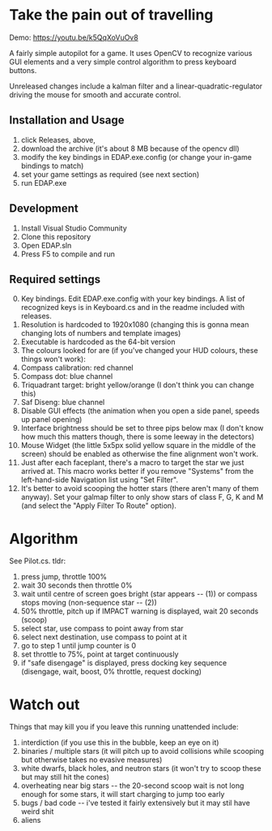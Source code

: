# Take the pain out of travelling

Demo: https://youtu.be/k5QqXoVuOv8

A fairly simple autopilot for a game. It uses OpenCV to recognize various GUI elements and a very simple control algorithm to press keyboard buttons.

Unreleased changes include a kalman filter and a linear-quadratic-regulator driving the mouse for smooth and accurate control.

## Installation and Usage

1. click Releases, above, 
2. download the archive (it's about 8 MB because of the opencv dll) 
3. modify the key bindings in EDAP.exe.config (or change your in-game bindings to match)
3. set your game settings as required (see next section)
3. run EDAP.exe

## Development

1. Install Visual Studio Community
2. Clone this repository
3. Open EDAP.sln
4. Press F5 to compile and run

## Required settings

0. Key bindings. Edit EDAP.exe.config with your key bindings. A list of recognized keys is in Keyboard.cs and in the readme included with releases.
1. Resolution is hardcoded to 1920x1080 (changing this is gonna mean changing lots of numbers and template images)
2. Executable is hardcoded as the 64-bit version
3. The colours looked for are (if you've changed your HUD colours, these things won't work):
  1. Compass calibration: red channel
  2. Compass dot: blue channel
  3. Triquadrant target: bright yellow/orange (I don't think you can change this)
  4. Saf Diseng: blue channel
4. Disable GUI effects (the animation when you open a side panel, speeds up panel opening)
5. Interface brightness should be set to three pips below max (I don't know how much this matters though, there is some leeway in the detectors)
6. Mouse Widget (the little 5x5px solid yellow square in the middle of the screen) should be enabled as otherwise the fine alignment won't work.
7. Just after each faceplant, there's a macro to target the star we just arrived at. This macro works better if you remove "Systems" from the left-hand-side Navigation list using "Set Filter".
8. It's better to avoid scooping the hotter stars (there aren't many of them anyway). Set your galmap filter to only show stars of class F, G, K and M (and select the "Apply Filter To Route" option).

# Algorithm

See Pilot.cs. tldr: 

1. press jump, throttle 100%
2. wait 30 seconds then throttle 0%
3. wait until centre of screen goes bright (star appears -- (1)) or compass stops moving (non-sequence star -- (2))
  1. 50% throttle, pitch up if IMPACT warning is displayed, wait 20 seconds (scoop)
  2. select star, use compass to point away from star
4. select next destination, use compass to point at it
5. go to step 1 until jump counter is 0
6. set throttle to 75%, point at target continuously
7. if "safe disengage" is displayed, press docking key sequence (disengage, wait, boost, 0% throttle, request docking)

# Watch out

Things that may kill you if you leave this running unattended include:

1. interdiction (if you use this in the bubble, keep an eye on it)
2. binaries / multiple stars (it will pitch up to avoid collisions while scooping but otherwise takes no evasive measures)
3. white dwarfs, black holes, and neutron stars (it won't try to scoop these but may still hit the cones)
4. overheating near big stars -- the 20-second scoop wait is not long enough for some stars, it will start charging to jump too early
5. bugs / bad code -- i've tested it fairly extensively but it may stil have weird shit
6. aliens
